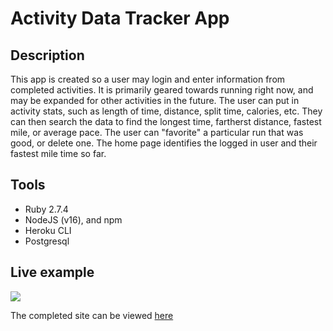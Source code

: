 # Activity Data Tracker App

## Description

This app is created so a user may login and enter information from completed activities. It is primarily geared towards running right now, and may be expanded for other activities in the future. The user can put in activity stats, such as length of time, distance, split time, calories, etc. They can then search the data to find the longest time, fartherst distance, fastest mile, or average pace. The user can "favorite" a particular run that was good, or delete one. The home page identifies the logged in user and their fastest mile time so far.

## Tools

- Ruby 2.7.4
- NodeJS (v16), and npm
- Heroku CLI
- Postgresql

## Live example

![](https://media.giphy.com/media/NdUDbVbCyTxlqvS7su/giphy.gif)

The completed site can be viewed [here](https://gentle-beach-60454.herokuapp.com/)
